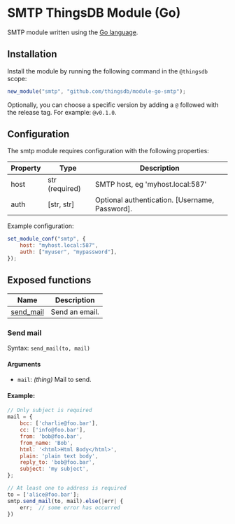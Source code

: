 # SMTP ThingsDB Module (Go)

SMTP module written using the [Go language](https://golang.org).


## Installation

Install the module by running the following command in the `@thingsdb` scope:

```javascript
new_module("smtp", "github.com/thingsdb/module-go-smtp");
```

Optionally, you can choose a specific version by adding a `@` followed with the release tag. For example: `@v0.1.0`.

## Configuration

The smtp module requires configuration with the following properties:

Property | Type            | Description
-------- | --------------- | -----------
host     | str (required)  | SMTP host, eg 'myhost.local:587'
auth     | [str, str]      | Optional authentication. [Username, Password].


Example configuration:

```javascript
set_module_conf("smtp", {
    host: "myhost.local:587",
    auth: ["myuser", "mypassword"],
});
```

## Exposed functions

Name                            | Description
------------------------------- | -----------
[send_mail](#send-mail)         | Send an email.

### Send mail

Syntax: `send_mail(to, mail)`

#### Arguments

- `mail`: _(thing)_ Mail to send.

#### Example:

```javascript
// Only subject is required
mail = {
    bcc: ['charlie@foo.bar'],
    cc: ['info@foo.bar'],
    from: 'bob@foo.bar',
    from_name: 'Bob',
    html: '<html>Html Body</html>',
    plain: 'plain text body',
    reply_to: 'bob@foo.bar',
    subject: 'my subject',
};

// At least one to address is required
to = ['alice@foo.bar'];
smtp.send_mail(to, mail).else(|err| {
    err;  // some error has occurred
})
```

